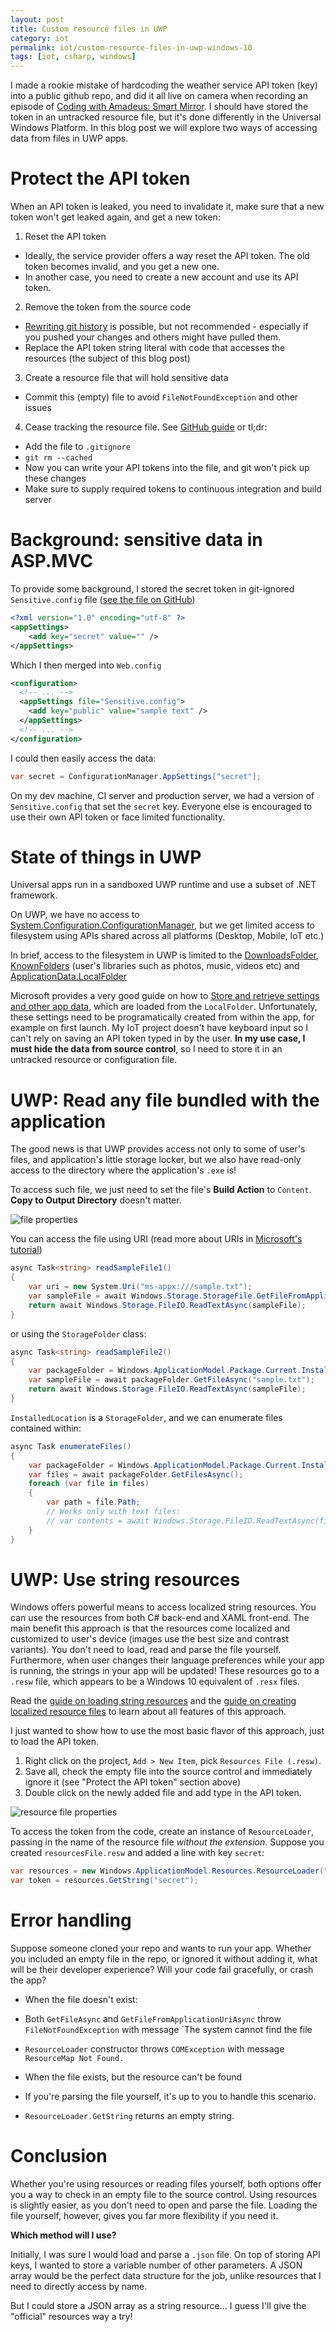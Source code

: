 ```yaml
---
layout: post
title: Custom resource files in UWP
category: iot
permalink: iot/custom-resource-files-in-uwp-windows-10
tags: [iot, csharp, windows]
---
```


I made a rookie mistake of hardcoding the weather service API token (key) into a public github repo, and did it all live on camera when recording an episode of [Coding with Amadeus: Smart Mirror](https://www.youtube.com/watch?v=NCMQIH0ilLo). I should have stored the token in an untracked resource file, but it's done differently in the Universal Windows Platform. In this blog post we will explore two ways of accessing data from files in UWP apps.

# Protect the API token 

When an API token is leaked, you need to invalidate it, make sure that a new token won't get leaked again, and get a new token:

1. Reset the API token
  * Ideally, the service provider offers a way reset the API token. The old token becomes invalid, and you get a new one.
  * In another case, you need to create a new account and use its API token.
2. Remove the token from the source code
  * [Rewriting git history](https://www.atlassian.com/git/tutorials/rewriting-history/git-reflog) is possible, but not recommended - especially if you pushed your changes and others might have pulled them.
  * Replace the API token string literal with code that accesses the resources (the subject of this blog post)
3. Create a resource file that will hold sensitive data
  * Commit this (empty) file to avoid `FileNotFoundException` and other issues
4. Cease tracking the resource file. See [GitHub guide](https://help.github.com/articles/ignoring-files/#ignoring-versioned-files) or tl;dr:
  * Add the file to `.gitignore`
  * `git rm --cached`
  * Now you can write your API tokens into the file, and git won't pick up these changes
  * Make sure to supply required tokens to continuous integration and build server

# Background: sensitive data in ASP.MVC

To provide some background, I stored the secret token in git-ignored `Sensitive.config` file ([see the file on GitHub](https://github.com/CodeConnect/SourceBrowser/blob/9848ba033619d9887e1c358bc721284c29ebe8e2/src/Security.config))

```xml
﻿<?xml version="1.0" encoding="utf-8" ?>
<appSettings>
	<add key="secret" value="" />
</appSettings>
```

Which I then merged into `Web.config`

```xml
<configuration>
  <!-- ... -->
  <appSettings file="Sensitive.config">
    <add key="public" value="sample text" />
  </appSettings>
  <!-- ... -->
</configuration>
```

I could then easily access the data:

```csharp
var secret = ConfigurationManager.AppSettings["secret"];
```

On my dev machine, CI server and production server, we had a version of `Sensitive.config` that set the `secret` key. Everyone else is encouraged to use their own API token or face limited functionality.

# State of things in UWP

Universal apps run in a sandboxed UWP runtime and use a subset of .NET framework.

On UWP, we have no access to [System.Configuration.ConfigurationManager](https://msdn.microsoft.com/en-us/library/system.configuration.configurationmanager%28v=vs.110%29.aspx), but we get limited access to filesystem using APIs shared across all platforms (Desktop, Mobile, IoT etc.)

In brief, access to the filesystem in UWP is limited to the [DownloadsFolder](https://msdn.microsoft.com/en-us/library/windows/apps/windows.storage.downloadsfolder.aspx), [KnownFolders](https://msdn.microsoft.com/library/windows/apps/windows.storage.knownfolders.aspx) (user's libraries such as photos, music, videos etc) and [ApplicationData.LocalFolder](https://msdn.microsoft.com/en-us/library/windows/apps/windows.storage.applicationdata.localfolder.aspx) 

Microsoft provides a very good guide on how to [Store and retrieve settings and other app data](https://msdn.microsoft.com/en-us/library/windows/apps/mt299098.aspx), which are loaded from the `LocalFolder`. Unfortunately, these settings need to be programatically created from within the app, for example on first launch. My IoT project doesn't have keyboard input so I can't rely on saving an API token typed in by the user. **In my use case, I must hide the data from source control**, so I need to store it in an untracked resource or configuration file. 

# UWP: Read any file bundled with the application

The good news is that UWP provides access not only to some of user's files, and application's little storage locker, but we also have read-only access to the directory where the application's `.exe` is! 

To access such file, we just need to set the file's **Build Action** to `Content`. **Copy to Output Directory** doesn't matter. 

![file properties](/blogData/custom-resource-files-in-uwp-windows-10/file-properties.png)

You can access the file using URI (read more about URIs in [Microsoft's tutorial](https://msdn.microsoft.com/en-us/library/windows/apps/xaml/hh965322.aspx))

```csharp
async Task<string> readSampleFile1()
{
    var uri = new System.Uri("ms-appx:///sample.txt");
	var sampleFile = await Windows.Storage.StorageFile.GetFileFromApplicationUriAsync(uri);
    return await Windows.Storage.FileIO.ReadTextAsync(sampleFile);
}
```

or using the `StorageFolder` class:

```csharp
async Task<string> readSampleFile2()
{
    var packageFolder = Windows.ApplicationModel.Package.Current.InstalledLocation;
    var sampleFile = await packageFolder.GetFileAsync("sample.txt");
    return await Windows.Storage.FileIO.ReadTextAsync(sampleFile);
}

```
`InstalledLocation` is a `StorageFolder`, and we can enumerate files contained within:

```csharp
async Task enumerateFiles()
{
    var packageFolder = Windows.ApplicationModel.Package.Current.InstalledLocation;
    var files = await packageFolder.GetFilesAsync();
    foreach (var file in files)
    {
        var path = file.Path;
        // Works only with text files:
        // var contents = await Windows.Storage.FileIO.ReadTextAsync(file);
    }
}
```

# UWP: Use string resources

Windows offers powerful means to access localized string resources. You can use the resources from both C# back-end and XAML front-end. The main benefit this approach is that the resources come localized and customized to user's device (images use the best size and contrast variants). You don't need to load, read and parse the file yourself. Furthermore, when user changes their language preferences while your app is running, the strings in your app will be updated! These resources go to a `.resw` file, which appears to be a Windows 10 equivalent of `.resx` files.

Read the [guide on loading string resources](https://msdn.microsoft.com/en-us/library/windows/apps/xaml/hh965323.aspx) and the
[guide on creating localized resource files](https://msdn.microsoft.com/en-us/library/windows/apps/xaml/hh965326.aspx) to learn about all features of this approach. 

I just wanted to show how to use the most basic flavor of this approach, just to load the API token.

1. Right click on the project, `Add > New Item`, pick `Resources File (.resw)`. 
2. Save all, check the empty file into the source control and immediately ignore it (see "Protect the API token" section above)
3. Double click on the newly added file and add type in the API token.

![resource file properties](/blogData/custom-resource-files-in-uwp-windows-10/resource-properties.png)

To access the token from the code, create an instance of `ResourceLoader`, passing in the name of the resource file *without the extension*.
Suppose you created `resourcesFile.resw` and added a line with key `secret`:

```csharp
var resources = new Windows.ApplicationModel.Resources.ResourceLoader("resourcesFile");
var token = resources.GetString("secret");
```

# Error handling

Suppose someone cloned your repo and wants to run your app. Whether you included an empty file in the repo, or ignored it without adding it, what will be their developer experience? Will your code fail gracefully, or crash the app?

* When the file doesn't exist:
 * Both `GetFileAsync` and `GetFileFromApplicationUriAsync` throw `FileNotFoundException` with message `The system cannot find the file 
 * `ResourceLoader` constructor throws `COMException` with message `ResourceMap Not Found.`

* When the file exists, but the resource can't be found
 * If you're parsing the file yourself, it's up to you to handle this scenario.
 * `ResourceLoader.GetString` returns an empty string.

# Conclusion

Whether you're using resources or reading files yourself, both options offer you a way to check in an empty file to the source control.
Using resources is slightly easier, as you don't need to open and parse the file. 
Loading the file yourself, however, gives you far more flexibility if you need it.

**Which method will I use?**

Initially, I was sure I would load and parse a `.json` file. On top of storing API keys, I wanted to store a variable number of other parameters. A JSON array would be the perfect data structure for the job, unlike resources that I need to directly access by name. 

But I could store a JSON array as a string resource... I guess I'll give the "official" resources way a try!